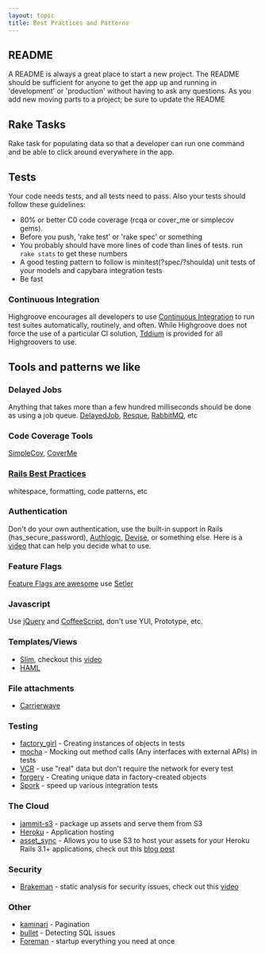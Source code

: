 ```yaml
---
layout: topic
title: Best Practices and Patterns
---
```



README
------

A README is always a great place to start a new project. The README should be sufficient for anyone to get the app up and running in 'development' or 'production' without having to ask any questions. As you add new moving parts to a project; be sure to update the README


Rake Tasks
----------

Rake task for populating data so that a developer can run one command and be able to click around everywhere in the app.


Tests
-----

Your code needs tests, and all tests need to pass. Also your tests should follow these guidelines:

* 80% or better C0 code coverage (rcqa or cover_me or simplecov gems). 
* Before you push, 'rake test' or 'rake spec' or something
* You probably should have more lines of code than lines of tests. run `rake stats` to get these numbers
* A good testing pattern to follow is minitest(?spec/?shoulda) unit tests of your models and capybara integration tests
* Be fast

### Continuous Integration

Highgroove encourages all developers to use [Continuous Integration](http://en.wikipedia.org/wiki/Continuous_integration) to run test suites automatically, routinely, and often.  While Highgroove does not force the use of a particular CI solution, [Tddium](http://www.tddium.com) is provided for all Highgroovers to use.

    
Tools and patterns we like
--------------------------

### Delayed Jobs 

Anything that takes more than a few hundred milliseconds should be done as using a job queue. [DelayedJob](https://github.com/tobi/delayed_job), [Resque](https://github.com/defunkt/resque), [RabbitMQ](http://www.rabbitmq.com/), etc

### Code Coverage Tools 

[SimpleCov](https://github.com/colszowka/simplecov), [CoverMe](https://github.com/markbates/cover_me)

### [Rails Best Practices](https://github.com/railsbp/rails_best_practices) 

whitespace, formatting, code patterns, etc

### Authentication 

Don't do your own authentication, use the built-in support in Rails (has_secure_password), [Authlogic](https://github.com/binarylogic/authlogic), [Devise](https://github.com/plataformatec/devise), or something else. Here is a [video](http://vimeo.com/39498553) that can help you decide what to use.

### Feature Flags

[Feature Flags are awesome](http://highgroove.com/articles/2011/08/22/introducing-setler-for-feature-flags.html) use [Setler](https://github.com/ckdake/setler)

### Javascript

Use [jQuery](http://jquery.com/) and [CoffeeScript](http://coffeescript.org/), don't use YUI, Prototype, etc.


### Templates/Views

* [Slim](http://slim-lang.com/), checkout this [video](http://vimeo.com/33802242)
* [HAML](http://haml-lang.com/)

### File attachments 

* [Carrierwave](https://github.com/jnicklas/carrierwave)

### Testing
* [factory_girl](https://github.com/thoughtbot/factory_girl_rails) - Creating instances of objects in tests
* [mocha](https://github.com/floehopper/mocha) - Mocking out method calls (Any interfaces with external APIs) in tests
* [VCR](https://github.com/myronmarston/vcr) - use "real" data but don't require the network for every test
* [forgery](https://github.com/sevenwire/forgery) - Creating unique data in factory-created objects
* [Spork](https://github.com/sporkrb/spork) - speed up various integration tests

  
  
### The Cloud

* [jammit-s3](https://github.com/railsjedi/jammit-s3) - package up assets and serve them from S3
* [Heroku](http://www.heroku.com/) - Application hosting
* [asset_sync](https://github.com/rumblelabs/asset_sync)  - Allows you to use S3 to host your assets for your Heroku Rails 3.1+ applications, check out this [blog post](http://ckdake.com/content/2011/rails-31-assets-on-s3-with-https.html)

### Security

* [Brakeman](https://github.com/presidentbeef/brakeman) - static analysis for security issues, check out this [video](http://vimeo.com/35766582)

### Other
  
* [kaminari](https://github.com/amatsuda/kaminari) - Pagination
* [bullet](https://github.com/flyerhzm/bullet) - Detecting SQL issues
* [Foreman](https://github.com/ddollar/foreman) - startup everything you need at once